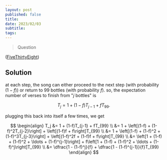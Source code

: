 ```yaml
---
layout: post
published: false
title: 
date: 2023/02/03
subtitle:
tags:
---
```


>Question

<!--more-->

([FiveThirtyEight](URL))

## Solution

at each step, the song can either proceed to the next step (with probability $(1-f)$) or return to $99$ bottles (with probability $f$). so, the expectation number of verses to finish from "$j$ bottles" is

$$ T_j = 1 + (1-f)T_{j-1} + fT_{99}. $$

plugging this back into itself a few times, we get

$$
  \begin{align}
      T_j &= 1 + (1-f)T_{j-1} + fT_{99} \\
          &= 1 + \left[(1-f) + (1-f)^2T_{j-2}\right] + \left[(1-f)f + f\right]T_{99} \\
          &= 1 + \left[(1-f) + (1-f)^2 + (1-f)^3T_{j-3}\right] + \left[(1-f)^2f + (1-f)f + f\right]T_{99} \\
          &= \left[1 + (1-f) + (1-f)^2 + \ldots + (1-f)^{j-1}\right] + f\left[1 + (1-f) + (1-f)^2 + \ldots + (1-f)^j\right]T_{99} \\
          &= \dfrac{1 - (1-f)^j}{f} + \dfrac{1 - (1-f)^{j-1}}{f}T_{99}
  \end{align}
$$


<br>
